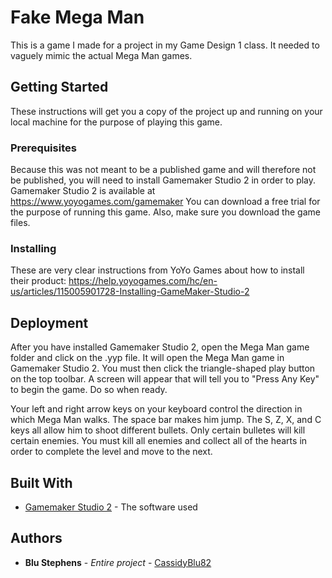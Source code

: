 # Fake Mega Man

This is a game I made for a project in my Game Design 1 class.  It needed to vaguely mimic the actual Mega Man games.

## Getting Started

These instructions will get you a copy of the project up and running on your local machine for the purpose of playing this game.

### Prerequisites

Because this was not meant to be a published game and will therefore not be published, you will need to install Gamemaker Studio 2 in order to play.  Gamemaker Studio 2 is available at https://www.yoyogames.com/gamemaker  You can download a free trial for the purpose of running this game.  Also, make sure you download the game files.

### Installing

These are very clear instructions from YoYo Games about how to install their product:  https://help.yoyogames.com/hc/en-us/articles/115005901728-Installing-GameMaker-Studio-2

## Deployment

After you have installed Gamemaker Studio 2, open the Mega Man game folder and click on the .yyp file.  It will open the Mega Man game in Gamemaker Studio 2. You must then click the triangle-shaped play button on the top toolbar.  A screen will appear that will tell you to "Press Any Key" to begin the game.  Do so when ready.

Your left and right arrow keys on your keyboard control the direction in which Mega Man walks.  The space bar makes him jump.  The S, Z, X, and C keys all allow him to shoot different bullets.  Only certain bulletes will kill certain enemies.  You must kill all enemies and collect all of the hearts in order to complete the level and move to the next.

## Built With

* [Gamemaker Studio 2](https://www.yoyogames.com/gamemaker) - The software used

## Authors

* **Blu Stephens** - *Entire project* - [CassidyBlu82](https://github.com/CassidyBlu82)
